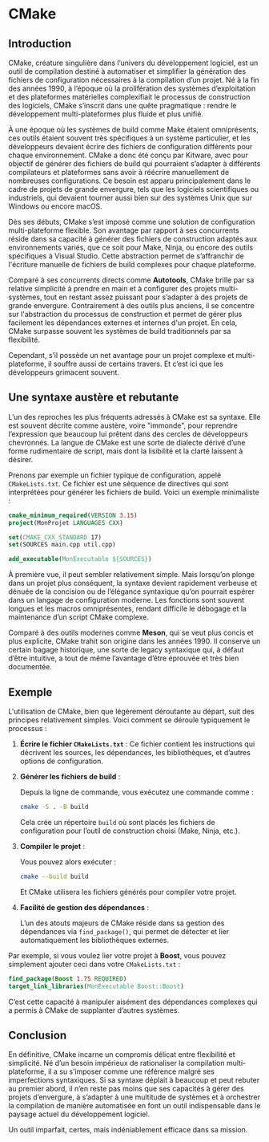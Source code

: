 # CMake

## Introduction

CMake, créature singulière dans l’univers du développement logiciel, est un outil de compilation destiné à automatiser et simplifier la génération des fichiers de configuration nécessaires à la compilation d’un projet. Né à la fin des années 1990, à l’époque où la prolifération des systèmes d’exploitation et des plateformes matérielles complexifiait le processus de construction des logiciels, CMake s’inscrit dans une quête pragmatique : rendre le développement multi-plateformes plus fluide et plus unifié.

À une époque où les systèmes de build comme Make étaient omniprésents, ces outils étaient souvent très spécifiques à un système particulier, et les développeurs devaient écrire des fichiers de configuration différents pour chaque environnement. CMake a donc été conçu par Kitware, avec pour objectif de générer des fichiers de build qui pourraient s’adapter à différents compilateurs et plateformes sans avoir à réécrire manuellement de nombreuses configurations. Ce besoin est apparu principalement dans le cadre de projets de grande envergure, tels que les logiciels scientifiques ou industriels, qui devaient tourner aussi bien sur des systèmes Unix que sur Windows ou encore macOS.

Dès ses débuts, CMake s’est imposé comme une solution de configuration multi-plateforme flexible. Son avantage par rapport à ses concurrents réside dans sa capacité à générer des fichiers de construction adaptés aux environnements variés, que ce soit pour Make, Ninja, ou encore des outils spécifiques à Visual Studio. Cette abstraction permet de s’affranchir de l'écriture manuelle de fichiers de build complexes pour chaque plateforme.

Comparé à ses concurrents directs comme **Autotools**, CMake brille par sa relative simplicité à prendre en main et à configurer des projets multi-systèmes, tout en restant assez puissant pour s’adapter à des projets de grande envergure. Contrairement à des outils plus anciens, il se concentre sur l'abstraction du processus de construction et permet de gérer plus facilement les dépendances externes et internes d'un projet. En cela, CMake surpasse souvent les systèmes de build traditionnels par sa flexibilité.

Cependant, s’il possède un net avantage pour un projet complexe et multi-plateforme, il souffre aussi de certains travers. Et c’est ici que les développeurs grimacent souvent.

## Une syntaxe austère et rebutante

L’un des reproches les plus fréquents adressés à CMake est sa syntaxe. Elle est souvent décrite comme austère, voire "immonde", pour reprendre l’expression que beaucoup lui prêtent dans des cercles de développeurs chevronnés. La langue de CMake est une sorte de dialecte dérivé d’une forme rudimentaire de script, mais dont la lisibilité et la clarté laissent à désirer.

Prenons par exemple un fichier typique de configuration, appelé `CMakeLists.txt`. Ce fichier est une séquence de directives qui sont interprétées pour générer les fichiers de build. Voici un exemple minimaliste :

```cmake
cmake_minimum_required(VERSION 3.15)
project(MonProjet LANGUAGES CXX)

set(CMAKE_CXX_STANDARD 17)
set(SOURCES main.cpp util.cpp)

add_executable(MonExecutable ${SOURCES})
```

À première vue, il peut sembler relativement simple. Mais lorsqu’on plonge dans un projet plus conséquent, la syntaxe devient rapidement verbeuse et dénuée de la concision ou de l’élégance syntaxique qu’on pourrait espérer dans un langage de configuration moderne. Les fonctions sont souvent longues et les macros omniprésentes, rendant difficile le débogage et la maintenance d’un script CMake complexe.

Comparé à des outils modernes comme **Meson**, qui se veut plus concis et plus explicite, CMake trahit son origine dans les années 1990. Il conserve un certain bagage historique, une sorte de legacy syntaxique qui, à défaut d’être intuitive, a tout de même l’avantage d’être éprouvée et très bien documentée.

## Exemple

L'utilisation de CMake, bien que légèrement déroutante au départ, suit des principes relativement simples. Voici comment se déroule typiquement le processus :

1. **Écrire le fichier `CMakeLists.txt`** : Ce fichier contient les instructions qui décrivent les sources, les dépendances, les bibliothèques, et d’autres options de configuration.

2. **Générer les fichiers de build** :

    Depuis la ligne de commande, vous exécutez une commande comme :

    ```bash
    cmake -S . -B build
    ```

    Cela crée un répertoire `build` où sont placés les fichiers de configuration pour l’outil de construction choisi (Make, Ninja, etc.).

3. **Compiler le projet** :

    Vous pouvez alors exécuter :

    ```bash
    cmake --build build
    ```

    Et CMake utilisera les fichiers générés pour compiler votre projet.

4. **Facilité de gestion des dépendances** :

    L’un des atouts majeurs de CMake réside dans sa gestion des dépendances via `find_package()`, qui permet de détecter et lier automatiquement les bibliothèques externes.

Par exemple, si vous voulez lier votre projet à **Boost**, vous pouvez simplement ajouter ceci dans votre `CMakeLists.txt` :

```cmake
find_package(Boost 1.75 REQUIRED)
target_link_libraries(MonExecutable Boost::Boost)
```

C’est cette capacité à manipuler aisément des dépendances complexes qui a permis à CMake de supplanter d’autres systèmes.

## Conclusion

En définitive, CMake incarne un compromis délicat entre flexibilité et simplicité. Né d’un besoin impérieux de rationaliser la compilation multi-plateforme, il a su s’imposer comme une référence malgré ses imperfections syntaxiques. Si sa syntaxe déplait à beaucoup et peut rebuter au premier abord, il n’en reste pas moins que ses capacités à gérer des projets d’envergure, à s’adapter à une multitude de systèmes et à orchestrer la compilation de manière automatisée en font un outil indispensable dans le paysage actuel du développement logiciel.

Un outil imparfait, certes, mais indéniablement efficace dans sa mission.